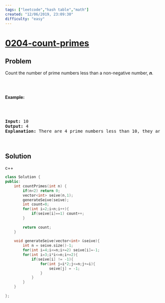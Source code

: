 ```yaml
---
tags: ["leetcode","hash table","math"]
created: "12/06/2019, 23:09:30"
difficulty: "easy"
---
```


# [0204-count-primes](https://leetcode.com/problems/count-primes/)

## Problem
<div><p>Count the number of prime numbers less than a non-negative number, <b><i>n</i></b>.</p><br><br><p><strong>Example:</strong></p><br><br><pre><strong>Input:</strong> 10<br><strong>Output:</strong> 4<br><strong>Explanation:</strong> There are 4 prime numbers less than 10, they are 2, 3, 5, 7.<br></pre><br></div>

## Solution

c++
```c++
class Solution {
public:
    int countPrimes(int n) {
        if(n<2) return 0;
        vector<int> seive(n,1);
        generateSeive(seive);
        int count=0;
        for(int i=2;i<n;i++){
            if(seive[i]==1) count++;
        }
        
        return count;
    }
    
    void generateSeive(vector<int> &seive){
        int n = seive.size()-1;
        for(int i=4;i<=n;i+=2) seive[i]=-1;
        for(int i=3;i*i<=n;i+=2){
            if(seive[i] != -1){
                for(int j=i*2;j<=n;j+=i){
                    seive[j] = -1;
                }
            }
        }
    }   
    
};
​
```
